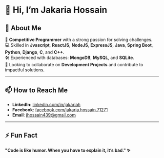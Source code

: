 # 👋 Hi, I’m Jakaria Hossain  

## 🚀 About Me  
🎯 **Competitive Programmer** with a strong passion for solving challenges.  
💻 Skilled in **Jvascript**, **ReactJS**, **NodeJS**, **ExpressJS**, **Java**, **Spring Boot**, **Python**, **Django**, **C**, and **C++**.  
🛠️ Experienced with databases: **MongoDB**, **MySQL**, and **SQLite**.  
🤝 Looking to collaborate on **Development Projects** and contribute to impactful solutions.  

---

## 📫 How to Reach Me  
- **LinkedIn**: [linkedin.com/in/jakariah](https://www.linkedin.com/in/jakariah/)  
- **Facebook**: [facebook.com/jakaria.hossain.71271](https://www.facebook.com/jakaria.hossain.71271/)  
- **Email**: [jhossain439@gmail.com](mailto:jhossain439@gmail.com)  

---

## ⚡ Fun Fact 
#### "Code is like humor. When you have to explain it, it’s bad." ✨

<!---
jakaria98/jakaria98 is a ✨ special ✨ repository because its `README.md` (this file) appears on your GitHub profile.
You can click the Preview link to take a look at your changes.
--->
